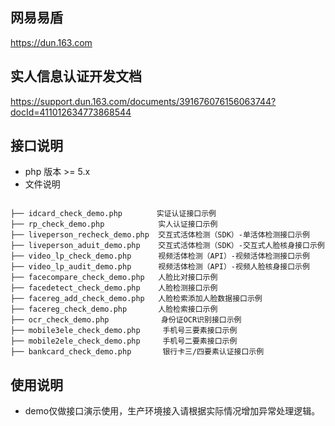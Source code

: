 ## 网易易盾
https://dun.163.com
## 实人信息认证开发文档
https://support.dun.163.com/documents/391676076156063744?docId=411012634773868544
## 接口说明
- php 版本 >= 5.x
- 文件说明

```

├── idcard_check_demo.php　      实证认证接口示例
├── rp_check_demo.php            实人认证接口示例
├── liveperson_recheck_demo.php  交互式活体检测（SDK）-单活体检测接口示例
├── liveperson_aduit_demo.php    交互式活体检测（SDK）-交互式人脸核身接口示例
├── video_lp_check_demo.php      视频活体检测（API）-视频活体检测接口示例
├── video_lp_audit_demo.php      视频活体检测（API）-视频人脸核身接口示例
├── facecompare_check_demo.php   人脸比对接口示例
├── facedetect_check_demo.php    人脸检测接口示例
├── facereg_add_check_demo.php   人脸检索添加人脸数据接口示例
├── facereg_check_demo.php       人脸检索接口示例
├── ocr_check_demo.php　          身份证OCR识别接口示例
├── mobile3ele_check_demo.php     手机号三要素接口示例
├── mobile2ele_check_demo.php     手机号二要素接口示例
├── bankcard_check_demo.php       银行卡三/四要素认证接口示例
```
## 使用说明
- demo仅做接口演示使用，生产环境接入请根据实际情况增加异常处理逻辑。